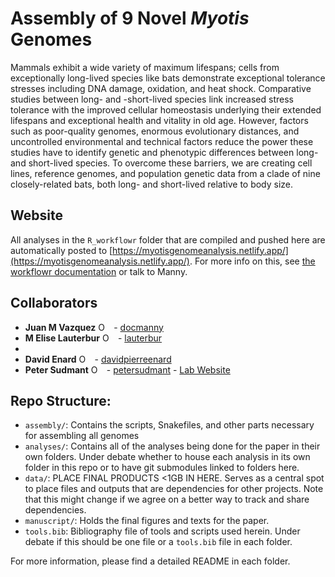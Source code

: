Assembly of 9 Novel *Myotis* Genomes
====================================

Mammals exhibit a wide variety of maximum lifespans; cells from exceptionally long-lived species 
like bats demonstrate exceptional tolerance stresses including DNA damage, oxidation, and heat shock. 
Comparative studies between long- and -short-lived species link increased stress tolerance with the 
improved cellular homeostasis underlying their extended lifespans and exceptional health and 
vitality in old age. However, factors such as poor-quality genomes, enormous evolutionary distances, 
and uncontrolled environmental and technical factors reduce the power these studies have to identify 
genetic and phenotypic differences between long- and short-lived species. To overcome these barriers, 
we are creating cell lines, reference genomes, and population genetic data from a clade of nine 
closely-related bats, both long- and short-lived relative to body size. 

Website
---------

All analyses in the `R_workflowr` folder that are compiled and pushed here are automatically posted to 
[https://myotisgenomeanalysis.netlify.app/](https://myotisgenomeanalysis.netlify.app/). For more info on
this, see [the workflowr documentation](https://jdblischak.github.io/workflowr/) or talk to Manny.


Collaborators
-------

* **Juan M Vazquez** <a itemprop="sameAs" content="https://orcid.org/0000-0001-8341-2390"
href="https://orcid.org/0000-0001-8341-2390" target="orcid.widget" rel="me noopener noreferrer" 
style="vertical-align:top;"><img src="https://orcid.org/sites/default/files/images/orcid_16x16.png" 
style="width:1em;margin-right:.5em;" alt="ORCID iD icon"></a> 
\- [docmanny](https://vazquez.bio)
* **M Elise Lauterbur** <a itemprop="sameAs" content="https://orcid.org/0000-0002-7362-3618"
href="https://orcid.org/0000-0002-7362-3618" target="orcid.widget" rel="me noopener noreferrer" 
style="vertical-align:top;"><img src="https://orcid.org/sites/default/files/images/orcid_16x16.png" 
style="width:1em;margin-right:.5em;" alt="ORCID iD icon"></a> 
\- [lauterbur](https://github.com/lauterbur)
* 
* **David Enard** <a itemprop="sameAs" content="https://orcid.org/0000-0002-7362-3618"
href="https://orcid.org/0000-0002-7362-3618" target="orcid.widget" rel="me noopener noreferrer" 
style="vertical-align:top;"><img src="https://orcid.org/sites/default/files/images/orcid_16x16.png" 
style="width:1em;margin-right:.5em;" alt="ORCID iD icon"></a> 
\- [davidpierreenard](https://github.com/DavidPierreEnard)
* **Peter Sudmant** <a itemprop="sameAs" content="https://orcid.org/0000-0003-2634-8016" 
href="https://orcid.org/0000-0003-2634-8016" target="orcid.widget" rel="me noopener noreferrer" 
style="vertical-align:top;"><img src="https://orcid.org/sites/default/files/images/orcid_16x16.png" 
style="width:1em;margin-right:.5em;" alt="ORCID iD icon"></a>
\- [petersudmant](https://github.com/petersudmant) 
\- [Lab Website](https://www.sudmantlab.org)


Repo Structure: 
-------

- `assembly/`: Contains the scripts, Snakefiles, and other parts necessary for assembling all genomes
- `analyses/`: Contains all of the analyses being done for the paper in their own folders. 
Under debate whether to house each analysis in its own folder in this repo or to have git submodules
linked to folders here.
- `data/`: PLACE FINAL PRODUCTS <1GB IN HERE. 
Serves as a central spot to place files and outputs that are dependencies for other projects. 
Note that this might change if we agree on a better way to track and share dependencies.
- `manuscript/`: Holds the final figures and texts for the paper.
- `tools.bib`: Bibliography file of tools and scripts used herein. Under debate if this should be one
file or a `tools.bib` file in each folder.


For more information, please find a detailed README in each folder. 
